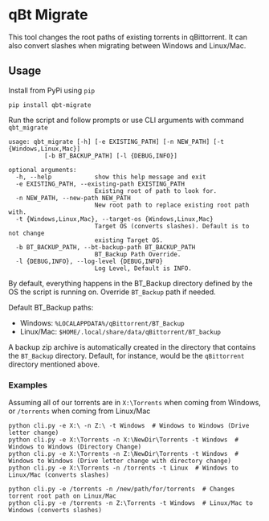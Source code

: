 # qBt Migrate


This tool changes the root paths of existing torrents in qBittorrent.
It can also convert slashes when migrating between Windows and Linux/Mac.


## Usage

Install from PyPi using `pip`

    pip install qbt-migrate
    
    
Run the script and follow prompts or use CLI arguments with command `qbt_migrate`

    usage: qbt_migrate [-h] [-e EXISTING_PATH] [-n NEW_PATH] [-t {Windows,Linux,Mac}]
              [-b BT_BACKUP_PATH] [-l {DEBUG,INFO}]
    
    optional arguments:
      -h, --help            show this help message and exit
      -e EXISTING_PATH, --existing-path EXISTING_PATH
                            Existing root of path to look for.
      -n NEW_PATH, --new-path NEW_PATH
                            New root path to replace existing root path with.
      -t {Windows,Linux,Mac}, --target-os {Windows,Linux,Mac}
                            Target OS (converts slashes). Default is to not change
                            existing Target OS.
      -b BT_BACKUP_PATH, --bt-backup-path BT_BACKUP_PATH
                            BT_Backup Path Override. 
      -l {DEBUG,INFO}, --log-level {DEBUG,INFO}
                            Log Level, Default is INFO.


By default, everything happens in the BT_Backup directory defined by the OS the script is running on.
Override `BT_Backup` path if needed.

Default BT_Backup paths:
* Windows: `%LOCALAPPDATA%/qBittorrent/BT_Backup`
* Linux/Mac: `$HOME/.local/share/data/qBittorrent/BT_backup`

A backup zip archive is automatically created in the directory that contains
the `BT_Backup` directory. Default, for instance, would be the `qBittorrent` directory mentioned above.

### Examples
Assuming all of our torrents are in `X:\Torrents` when coming from Windows, or `/torrents` when coming from Linux/Mac

    python cli.py -e X:\ -n Z:\ -t Windows  # Windows to Windows (Drive letter change)
    python cli.py -e X:\Torrents -n X:\NewDir\Torrents -t Windows  # Windows to Windows (Directory Change)
    python cli.py -e X:\Torrents -n Z:\NewDir\Torrents -t Windows  # Windows to Windows (Drive letter change with directory change)
    python cli.py -e X:\Torrents -n /torrents -t Linux  # Windows to Linux/Mac (converts slashes)
    
    python cli.py -e /torrents -n /new/path/for/torrents  # Changes torrent root path on Linux/Mac
    python cli.py -e /torrents -n Z:\Torrents -t Windows  # Linux/Mac to Windows (converts slashes)
